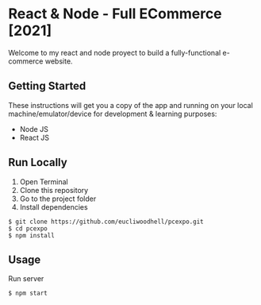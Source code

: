 # React & Node - Full ECommerce [2021]

Welcome to my react and node proyect to build a fully-functional e-commerce website.

## Getting Started
These instructions will get you a copy of the app and running on your local machine/emulator/device for development & learning purposes:

- Node JS
- React JS

## Run Locally

1. Open Terminal
2. Clone this repository
3. Go to the project folder
4. Install dependencies

```
$ git clone https://github.com/eucliwoodhell/pcexpo.git
$ cd pcexpo
$ npm install
```

## Usage

Run server

```
$ npm start
```